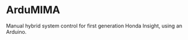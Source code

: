 ArduMIMA
========

Manual hybrid system control for first generation Honda Insight, using an Arduino.
